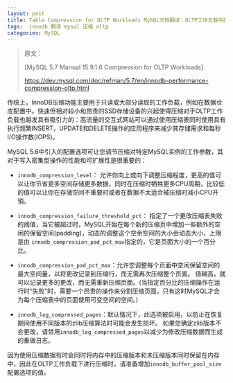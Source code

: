 ```yaml
---
layout: post
title: Table Compression for OLTP Workloads MySQL文档翻译：OLTP工作负载中应用表压缩
tags:  innodb 翻译 mysql 压缩 oltp
categories: MySQL
---
```


> 原文：
> 
> [MySQL 5.7 Manual 15.9.1.6 Compression for OLTP Workloads]
> 
> https://dev.mysql.com/doc/refman/5.7/en/innodb-performance-compression-oltp.html

传统上，InnoDB压缩功能主要用于只读或大部分读取的工作负载，例如在数据仓库配置中。快速但相对较小和昂贵的SSD存储设备的兴起使得压缩对于OLTP工作负载也越发具有吸引力的：高流量的交互式网站可以通过使用压缩表同时使用具有执行频繁INSERT，UPDATE和DELETE操作的应用程序来减少其存储需求和每秒I/O操作数(IOPS)。

MySQL 5.6中引入的配置选项可让您调节压缩对特定MySQL实例的工作参数，其对于写入密集型操作的性能和可扩展性是很重要的：

* `innodb_compression_level`： 允许你向上或向下调整压缩程度，更高的值可以让你节省更多空间存储更多数据，同时在压缩时牺牲更多CPU周期，比较低的值可以让你在存储空间不重要时或者在数据不太适合被压缩时减小CPU开销。

* `innodb_compression_failure_threshold_pct`： 指定了一个更改压缩表失败的阈值，当它被超过时，MySQL开始在每个新的压缩页中增加一些额外的空闲的保留空间(padding)，动态的调整这个空余空间的大小会动态大小，上限是由 `innodb_compression_pad_pct_max`指定的，它是页面大小的一个百分比。

* `innodb_compression_pad_pct_max`：允许您调整每个页面中空闲保留空间的最大空间量，以将更改记录到压缩行，而无需再次压缩整个页面。 值越高，就可以记录更多的更改，而无需重新压缩页面。(当指定百分比的压缩操作在运行时“失败”时，需要一个昂贵的操作来分割压缩页面，只有这时MySQL才会为每个压缩表中的页面使用可变空间的空间。)

* `innodb_log_compressed_pages`：默认情况下，此选项被启用，以防止在恢复期间使用不同版本的zlib压缩算法时可能会发生损坏。 如果您确定zlib版本不会更改，请禁用`innodb_log_compressed_pages`以减少为修改压缩数据而生成的重做日志。


因为使用压缩数据有时会同时将内存中的压缩版本和未压缩版本同时保留在内存中，因此在OLTP工作负载下进行压缩时，请准备增加`innodb_buffer_pool_size`配置选项的值。

